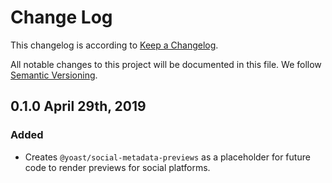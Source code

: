 # Change Log

This changelog is according to [Keep a Changelog](http://keepachangelog.com).

All notable changes to this project will be documented in this file.
We follow [Semantic Versioning](http://semver.org/).


## 0.1.0 April 29th, 2019

### Added

* Creates `@yoast/social-metadata-previews` as a placeholder for future code to render previews for social platforms. 
